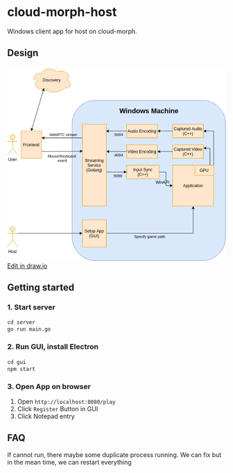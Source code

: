 # cloud-morph-host
Windows client app for host on cloud-morph.

## Design
![screenshot](docs/img/dclouddiagram.png)  
[Edit in draw.io](https://drive.google.com/file/d/1MuF32rcGpRHmpQrA0_MX2IgTkY6Evv7J/view?usp=sharing)

## Getting started
### 1. Start server 
```
cd server
go run main.go
```
### 2. Run GUI, install Electron
```
cd gui
npm start
```
### 3. Open App on browser
1. Open `http://localhost:8080/play`
2. Click `Register` Button in GUI
3. Click Notepad entry

## FAQ
If cannot run, there maybe some duplicate process running. We can fix but in the mean time, we can restart everything